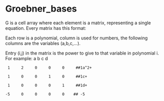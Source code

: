 # Groebner_bases

G is a cell array where each element is a matrix, representing a single equation.
Every matrix has this format:

Each row is a polynomial, column is used for numbers, the following columns are the variables (a,b,c,…).

Entry (i,j) in the matrix is the power to give to that variable in polynomial i.
For example:
           a     b     c     d
           
     1     2     0     0     0     ##1a^2+
     
     1     0     0     1     0     ##1c+
     
     1     0     0     0     1     ##1d+
     
    -5     0     0     0     0    ## -5    
   

